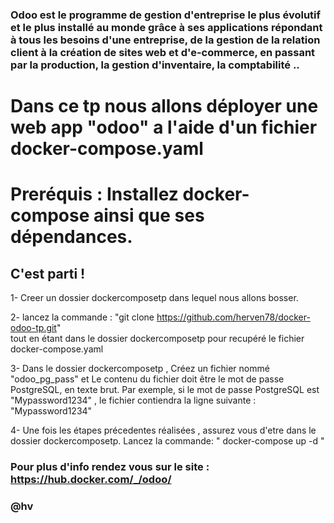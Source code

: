 ### Odoo est le programme de gestion d'entreprise le plus évolutif et le plus installé au monde grâce à ses applications répondant à tous les besoins d'une entreprise, de la gestion de la relation client à la création de sites web et d'e-commerce, en passant par la production, la gestion d'inventaire, la comptabilité ..


# Dans ce tp nous allons déployer une web app "odoo" a l'aide d'un fichier docker-compose.yaml

# Preréquis : Installez docker-compose ainsi que ses dépendances.

## C'est parti !  

1- Creer un dossier dockercomposetp dans lequel nous allons bosser.

2- lancez la commande : "git clone https://github.com/herven78/docker-odoo-tp.git"  
tout en étant dans le dossier dockercomposetp pour recupéré le fichier docker-compose.yaml   

3- Dans le dossier dockercomposetp , Créez un fichier nommé "odoo_pg_pass" et 
Le contenu du fichier doit être le mot de passe PostgreSQL, en texte brut. Par exemple, si le mot de passe PostgreSQL est "Mypassword1234" , le fichier contiendra la ligne suivante : "Mypassword1234"

4- Une fois les étapes précedentes réalisées , assurez vous d'etre dans le dossier dockercomposetp.
 Lancez la  commande: " docker-compose up -d "


### Pour plus d'info rendez vous sur le site : https://hub.docker.com/_/odoo/

### @hv


